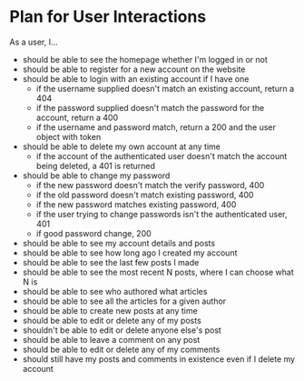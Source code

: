 # Plan for User Interactions

As a user, I...
- should be able to see the homepage whether I'm logged in or not
- should be able to register for a new account on the website
- should be able to login with an existing account if I have one
  - if the username supplied doesn't match an existing account, return a 404
  - if the password supplied doesn't match the password for the account, return a 400
  - if the username and password match, return a 200 and the user object with token
- should be able to delete my own account at any time
  - if the account of the authenticated user doesn't match the account being deleted, a 401 is returned
- should be able to change my password
  - if the new password doesn't match the verify password, 400
  - if the old password doesn't match existing password, 400
  - if the new password matches existing password, 400
  - if the user trying to change passwords isn't the authenticated user, 401
  - if good password change, 200
- should be able to see my account details and posts
- should be able to see how long ago I created my account
- should be able to see the last few posts I made
- should be able to see the most recent N posts, where I can choose what N is
- should be able to see who authored what articles
- should be able to see all the articles for a given author
- should be able to create new posts at any time
- should be able to edit or delete any of my posts
- shouldn't be able to edit or delete anyone else's post
- should be able to leave a comment on any post
- should be able to edit or delete any of my comments
- should still have my posts and comments in existence even if I delete my account
